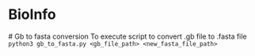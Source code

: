 # BioInfo

# Gb to fasta conversion
To execute script to convert .gb file to .fasta file
`python3 gb_to_fasta.py <gb_file_path> <new_fasta_file_path>`